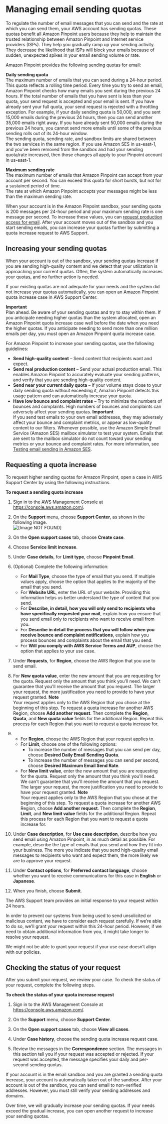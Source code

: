 # Managing email sending quotas<a name="channels-email-manage-limits"></a>

To regulate the number of email messages that you can send and the rate at which you can send them, your AWS account has sending quotas\. These quotas benefit all Amazon Pinpoint users because they help to maintain the trusted relationship between Amazon Pinpoint and Internet service providers \(ISPs\)\. They help you gradually ramp up your sending activity\. They decrease the likelihood that ISPs will block your emails because of sudden, unexpected spikes in your email sending volume or rate\.

Amazon Pinpoint provides the following sending quotas for email:

**Daily sending quota**  
The maximum number of emails that you can send during a 24\-hour period\. This quota reflects a rolling time period\. Every time you try to send an email, Amazon Pinpoint checks how many emails you sent during the previous 24 hours\. If the total number of emails that you have sent is less than your quota, your send request is accepted and your email is sent\. If you have already sent your full quota, your send request is rejected with a throttling exception\. For example, if your daily sending quota is 50,000, and you sent 15,000 emails during the previous 24 hours, then you can send another 35,000 emails right away\. If you have already sent 50,000 emails during the previous 24 hours, you cannot send more emails until some of the previous sending rolls out of its 24\-hour window\.  
The sending quota, sending rate, and sandbox limits are shared between the two services in the same region\. If you use Amazon SES in us\-east\-1, and you’ve been removed from the sandbox and had your sending quota/rate increased, then those changes all apply to your Pinpoint account in us\-east\-1\.

**Maximum sending rate**  
The maximum number of emails that Amazon Pinpoint can accept from your account per second\. You can exceed this quota for short bursts, but not for a sustained period of time\.  
The rate at which Amazon Pinpoint accepts your messages might be less than the maximum sending rate\.

When your account is in the Amazon Pinpoint sandbox, your sending quota is 200 messages per 24\-hour period and your maximum sending rate is one message per second\. To increase these values, you can [request production access for email](channels-email-setup-production-access.md)\. After your account moves out of the sandbox and you start sending emails, you can increase your quotas further by submitting a quota increase request to AWS Support\. 

## Increasing your sending quotas<a name="channels-email-manage-limits-increase"></a>

When your account is out of the sandbox, your sending quotas increase if you are sending high\-quality content and we detect that your utilization is approaching your current quotas\. Often, the system automatically increases your quotas, and no further action is needed\.

If your existing quotas are not adequate for your needs and the system did not increase your quotas automatically, you can open an Amazon Pinpoint quota increase case in AWS Support Center\.

**Important**  
Plan ahead\. Be aware of your sending quotas and try to stay within them\. If you anticipate needing higher quotas than the system allocated, open an Amazon Pinpoint quota increase case well before the date when you need the higher quotas\.
If you anticipate needing to send more than one million emails per day, you must open an Amazon Pinpoint quota increase case\.

For Amazon Pinpoint to increase your sending quotas, use the following guidelines: 
+ **Send high\-quality content** – Send content that recipients want and expect\. 
+ **Send real production content** – Send your actual production email\. This enables Amazon Pinpoint to accurately evaluate your sending patterns, and verify that you are sending high\-quality content\.
+ **Send near your current daily quota** – If your volume stays close to your daily sending quota without exceeding it, Amazon Pinpoint detects this usage pattern and can automatically increase your quota\.
+ **Have low bounce and complaint rates** – Try to minimize the numbers of bounces and complaints\. High numbers of bounces and complaints can adversely affect your sending quotas\.
**Important**  
If you send test emails to your own email addresses, they may adversely affect your bounce and complaint metrics, or appear as low\-quality content to our filters\. Whenever possible, use the Amazon Simple Email Service \(Amazon SES\) mailbox simulator to test your system\. Emails that are sent to the mailbox simulator do not count toward your sending metrics or your bounce and complaint rates\. For more information, see [Testing email sending in Amazon SES](https://docs.aws.amazon.com/ses/latest/DeveloperGuide/mailbox-simulator.html)\.

## Requesting a quota increase<a name="channels-email-manage-limits-increase-case"></a>

To request higher sending quotas for Amazon Pinpoint, open a case in AWS Support Center by using the following instructions\.

**To request a sending quota increase**

1. Sign in to the AWS Management Console at [https://console\.aws\.amazon\.com/](https://console.aws.amazon.com/)\.

1. On the **Support** menu, choose **Support Center**, as shown in the following image\.  
![\[Image NOT FOUND\]](http://docs.aws.amazon.com/pinpoint/latest/userguide/images/console_region_selector.png)

1. On the **Open support cases** tab, choose **Create case**\.

1. Choose **Service limit increase**\.

1. Under **Case details**, for **Limit type**, choose **Pinpoint Email**\.

1. \(Optional\) Complete the following information:
   + For **Mail Type**, choose the type of email that you send\. If multiple values apply, choose the option that applies to the majority of the email that you send\.
   + For **Website URL**, enter the URL of your website\. Providing this information helps us better understand the type of content that you send\.
   + For **Describe, in detail, how you will only send to recipients who have specifically requested your mail**, explain how you ensure that you send email only to recipients who want to receive email from you\.
   + For **Describe in detail the process that you will follow when you receive bounce and complaint notifications**, explain how you process bounces and complaints about the email that you send\.
   + For **Will you comply with AWS Service Terms and AUP**, choose the option that applies to your use case\.

1. Under **Requests**, for **Region**, choose the AWS Region that you use to send email\.

1. For **New quota value**, enter the new amount that you are requesting for the quota\. Request only the amount that you think you'll need\. We can't guarantee that you'll receive the amount that you request\. The larger your request, the more justification you need to provide to have your request granted\.
**Note**  
Your request applies only to the AWS Region that you chose at the beginning of this step\. To request a quota increase for another AWS Region, choose **Add another request**\. Then complete the **Region**, **Quota**, and **New quota value** fields for the additional Region\. Repeat this process for each Region that you want to request a quota increase for\.

1. 
   + For **Region**, choose the AWS Region that your request applies to\.
   + For **Limit**, choose one of the following options:
     + To increase the number of messages that you can send per day, choose **Desired Daily Email Sending Quota**\.
     + To increase the number of messages you can send per second, choose **Desired Maximum Email Send Rate**\.
   + For **New limit value**, enter the new amount that you are requesting for the quota\. Request only the amount that you think you'll need\. We can't guarantee that you'll receive the amount that you request\. The larger your request, the more justification you need to provide to have your request granted\.
**Note**  
Your request applies only to the AWS Region that you chose at the beginning of this step\. To request a quota increase for another AWS Region, choose **Add another request**\. Then complete the **Region**, **Limit**, and **New limit value** fields for the additional Region\. Repeat this process for each Region that you want to request a quota increase for\.

1. Under **Case description**, for **Use case description**, describe how you send email using Amazon Pinpoint, in as much detail as possible\. For example, describe the type of emails that you send and how they fit into your business\. The more you indicate that you send high\-quality email messages to recipients who want and expect them, the more likely we are to approve your request\.

1. Under **Contact options**, for **Preferred contact language**, choose whether you want to receive communications for this case in **English** or **Japanese**\.

1. When you finish, choose **Submit**\.

The AWS Support team provides an initial response to your request within 24 hours\.

In order to prevent our systems from being used to send unsolicited or malicious content, we have to consider each request carefully\. If we’re able to do so, we'll grant your request within this 24\-hour period\. However, if we need to obtain additional information from you, it might take longer to resolve your request\.

We might not be able to grant your request if your use case doesn’t align with our policies\.

## Checking the status of your request<a name="channels-email-setup-check-request-status"></a>

After you submit your request, we review your case\. To check the status of your request, complete the following steps\.

**To check the status of your quota increase request**

1. Sign in to the AWS Management Console at [https://console\.aws\.amazon\.com/](https://console.aws.amazon.com/)\.

1. On the **Support** menu, choose **Support Center**\.

1. On the **Open support cases** tab, choose **View all cases**\.

1. Under **Case history**, choose the sending quota increase request case\.

1. Review the messages in the **Correspondence** section\. The messages in this section tell you if your request was accepted or rejected\. If your request was accepted, the message specifies your daily and per\-second sending quotas\.

If your account is in the email sandbox and you are granted a sending quota increase, your account is automatically taken out of the sandbox\. After your account is out of the sandbox, you can send email to non\-verified addresses\. However, you must still verify your sending addresses and domains\.

Over time, we will gradually increase your sending quotas\. If your needs exceed the gradual increase, you can open another request to increase your sending quotas\.